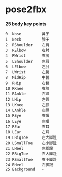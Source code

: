 # pose2fbx


**25 body key points**

    0  Nose         鼻子
    1  Neck         脖子
    2  RShoulder    右肩
    3  RElbow       右肘
    4  RWrist       右腕
    5  LShoulder    左肩
    6  LElbow       左肘
    7  LWrist       左腕
    8  MidHip       中臀
    9  RHip         右臀
    10 RKnee        右膝
    11 RAnkle       右踝
    12 LHip         左臀
    13 LKnee        左膝
    14 LAnkle       左踝
    15 REye         右眼
    16 LEye         左眼
    17 REar         右耳
    18 LEar         左耳
    19 LBigToe      左大脚趾
    20 LSmallToe    左小脚趾
    21 LHeel        左脚跟
    22 RBigToe      右大脚趾
    23 RSmallToe    右小脚趾
    24 RHeel        右脚跟
    25 Background   -